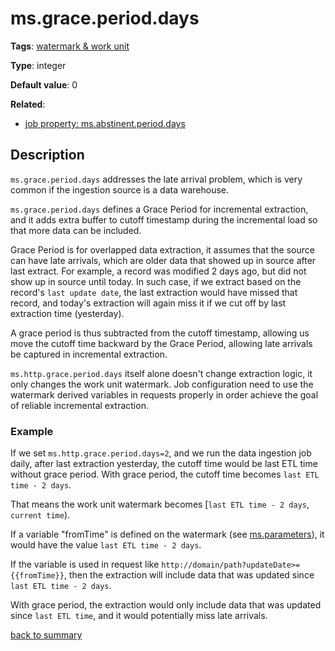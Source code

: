 # ms.grace.period.days

**Tags**: 
[watermark & work unit](categories.md#watermark-work-unit-properties)

**Type**: integer

**Default value**: 0

**Related**:
- [job property: ms.abstinent.period.days](ms.abstinent.period.days.md)

## Description

`ms.grace.period.days` addresses the late arrival problem, which is 
very common if the ingestion source is a data warehouse. 

`ms.grace.period.days` defines a Grace Period for incremental extraction, 
and it adds extra buffer to cutoff timestamp during the
incremental load so that more data can be included. 

Grace Period is for overlapped data extraction, it assumes that the source can 
have late arrivals, which are older data that showed up in source 
after last extract. For example, a record was modified 2 days ago, 
but did not show up in source until today. In such case, if we extract based on 
the record's `last update date`, the last extraction would have missed that record, 
and today's extraction will again miss it if we cut off by last 
extraction time (yesterday).

A grace period is thus subtracted from the cutoff timestamp, allowing us 
move the cutoff time backward by the Grace Period, allowing late arrivals
be captured in incremental extraction. 

`ms.http.grace.period.days` itself alone doesn't change extraction logic, 
it only changes the work unit watermark. Job configuration need to 
use the watermark derived variables in requests properly in order achieve the
goal of reliable incremental extraction. 

### Example

If we set `ms.http.grace.period.days=2`, and we run the data ingestion job
daily, after last extraction yesterday, the cutoff time would be last
ETL time without grace period. With grace period, the cutoff time becomes
`last ETL time - 2 days`. 

That means the work unit watermark becomes [`last ETL time - 2 days`, `current time`). 

If a variable "fromTime" is defined on the watermark (see [ms.parameters](ms.parameters.md)),
it would have the value `last ETL time - 2 days`. 

If the variable is used in request like `http://domain/path?updateDate>={{fromTime}}`,
then the extraction will include data that was updated since `last ETL time - 2 days`.

With grace period, the extraction would only include data that was updated 
since `last ETL time`, and it would potentially miss late arrivals.

[back to summary](summary.md#msgraceperioddays)
